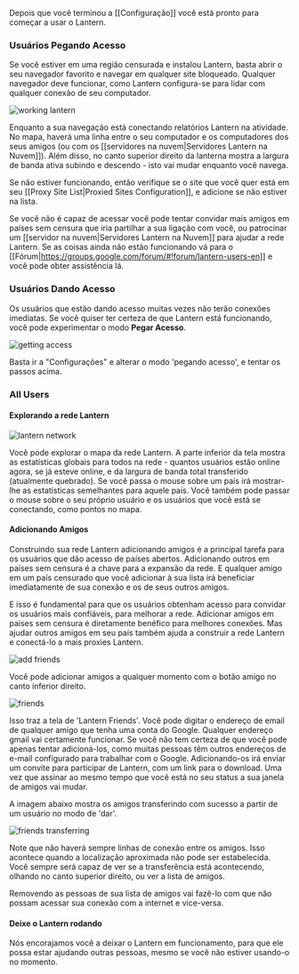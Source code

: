 Depois que você terminou a [[Configuração]] você está pronto para começar a usar o Lantern.

### Usuários **Pegando Acesso**

Se você estiver em uma região censurada e instalou Lantern, basta abrir o seu navegador favorito e navegar em qualquer site bloqueado. Qualquer navegador deve funcionar, como Lantern configura-se para lidar com qualquer conexão de seu computador.

![working lantern](https://www.evernote.com/shard/s209/sh/ebdd003b-5c06-430f-a239-ea4a28c444cf/3f6d143232be6ffe1b1d0edcc5cf309d/deep/0/Fullscreen%208/18/13%209:00%20PM.png)

Enquanto a sua navegação está conectando relatórios Lantern na atividade. No mapa, haverá uma linha entre o seu computador e os computadores dos seus amigos (ou com os [[servidores na nuvem|Servidores Lantern na Nuvem]]). Além disso, no canto superior direito da lanterna mostra a largura de banda ativa subindo e descendo - isto vai mudar enquanto você navega.

Se não estiver funcionando, então verifique se o site que você quer está em seu [[Proxy Site List|Proxied Sites Configuration]], e adicione se não estiver na lista.

Se você não é capaz de acessar você pode tentar convidar mais amigos em países sem censura que iria partilhar a sua ligação com você, ou patrocinar um [[servidor na nuvem|Servidores Lantern na Nuvem]] para ajudar a rede Lantern. Se as coisas ainda não estão funcionando vá para o [[Fórum|https://groups.google.com/forum/#!forum/lantern-users-en]] e você pode obter assistência lá.

### Usuários **Dando Acesso**

Os usuários que estão dando acesso muitas vezes não terão conexões imediatas. Se você quiser ter certeza de que Lantern está funcionando, você pode experimentar o modo **Pegar Acesso**.

![getting access](https://www.evernote.com/shard/s209/sh/e1e59fee-9976-47c0-a9b9-856c4888c521/f34171fc3725a47efb0cdbfd3f163b2a/deep/0/Lantern%20and%20Freedom%20House.png)

Basta ir a "Configurações" e alterar o modo 'pegando acesso', e tentar os passos acima.

### All Users

#### Explorando a rede Lantern

![lantern network](https://www.evernote.com/shard/s209/sh/57a422d3-27f1-4b45-b05c-09b87636ab23/8b8d1d84c456798cd0f3e045590dc3e7/deep/0/Lantern.png)

Você pode explorar o mapa da rede Lantern. A parte inferior da tela mostra as estatísticas globais para todos na rede - quantos usuários estão online agora, se já esteve online, e da largura de banda total transferido (atualmente quebrado). Se você passa o mouse sobre um país irá mostrar-lhe as estatísticas semelhantes para aquele país. Você também pode passar o mouse sobre o seu próprio usuário e os usuários que você está se conectando, como pontos no mapa.

#### Adicionando Amigos

Construindo sua rede Lantern adicionando amigos é a principal tarefa para os usuários que dão acesso de países abertos. Adicionando outros em países sem censura é a chave para a expansão da rede. E qualquer amigo em um país censurado que você adicionar à sua lista irá beneficiar imediatamente de sua conexão e os de seus outros amigos.

E isso é fundamental para que os usuários obtenham acesso para convidar os usuários mais confiáveis​​, para melhorar a rede. Adicionar amigos em países sem censura é diretamente benéfico para melhores conexões. Mas ajudar outros amigos em seu país também ajuda a construir a rede Lantern e conectá-lo a mais proxies Lantern.

![add friends](https://www.evernote.com/shard/s209/sh/69dfc002-b2c8-4f31-9c77-baf39d9e97a2/ecd8f30823d03d085fd271a6f77923c5/deep/0/Lantern.png)

Você pode adicionar amigos a qualquer momento com o botão amigo no canto inferior direito.

![friends](https://www.evernote.com/shard/s209/sh/5f777d62-6c2f-405d-b065-1fb8ba948e6c/c3493f15bd539a174f5a901d5404dea9/deep/0/Lantern.png)

Isso traz a tela de 'Lantern Friends'. Você pode digitar o endereço de email de qualquer amigo que tenha uma conta do Google. Qualquer endereço gmail vai certamente funcionar. Se você não tem certeza de que você pode apenas tentar adicioná-los, como muitas pessoas têm outros endereços de e-mail configurado para trabalhar com o Google. Adicionando-os irá enviar um convite para participar de Lantern, com um link para o download. Uma vez que assinar ao mesmo tempo que você está no seu status a sua janela de amigos vai mudar.

A imagem abaixo mostra os amigos transferindo com sucesso a partir de um usuário no modo de 'dar'.

![friends transferring](https://www.evernote.com/shard/s209/sh/ba32dfb0-959d-494b-9065-2053aab61875/839570ec5c5e0df068455bc7a00daa96/deep/0/Lantern%20and%20Editing%20Using%20Lantern%20%C2%B7%20getlantern/lantern%20Wiki.png)

Note que não haverá sempre linhas de conexão entre os amigos. Isso acontece quando a localização aproximada não pode ser estabelecida. Você sempre será capaz de ver se a transferência está acontecendo, olhando no canto superior direito, ou ver a lista de amigos.

Removendo as pessoas de sua lista de amigos vai fazê-lo com que não possam acessar sua conexão com a internet e vice-versa.

#### Deixe o Lantern rodando

Nós encorajamos você a deixar o Lantern em funcionamento, para que ele possa estar ajudando outras pessoas, mesmo se você não estiver usando-o no momento.